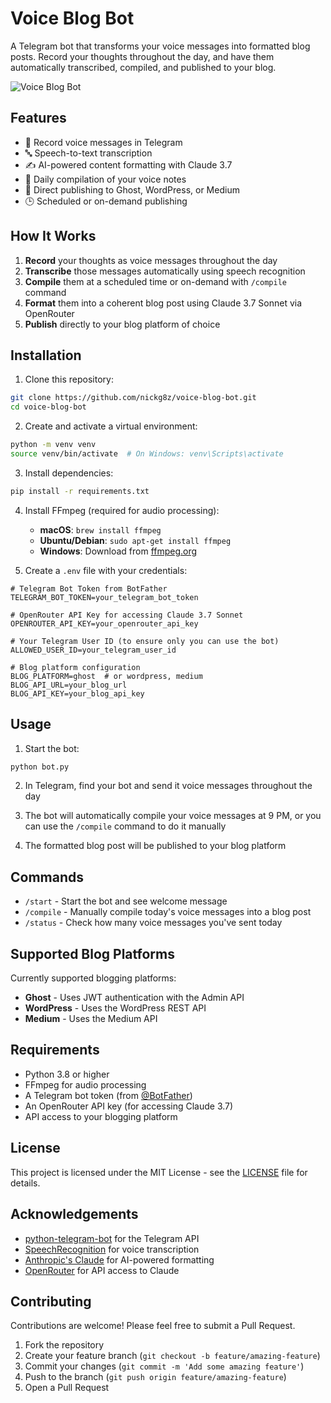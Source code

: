 # Voice Blog Bot

A Telegram bot that transforms your voice messages into formatted blog posts. Record your thoughts throughout the day, and have them automatically transcribed, compiled, and published to your blog.

![Voice Blog Bot](https://img.shields.io/badge/Voice%20Blog-Bot-blue?style=for-the-badge&logo=telegram)

## Features

- 🎤 Record voice messages in Telegram
- 🔤 Speech-to-text transcription
- ✍️ AI-powered content formatting with Claude 3.7
- 📅 Daily compilation of your voice notes
- 🚀 Direct publishing to Ghost, WordPress, or Medium
- 🕒 Scheduled or on-demand publishing

## How It Works

1. **Record** your thoughts as voice messages throughout the day
2. **Transcribe** those messages automatically using speech recognition
3. **Compile** them at a scheduled time or on-demand with `/compile` command
4. **Format** them into a coherent blog post using Claude 3.7 Sonnet via OpenRouter
5. **Publish** directly to your blog platform of choice

## Installation

1. Clone this repository:

```bash
git clone https://github.com/nickg8z/voice-blog-bot.git
cd voice-blog-bot
```

2. Create and activate a virtual environment:

```bash
python -m venv venv
source venv/bin/activate  # On Windows: venv\Scripts\activate
```

3. Install dependencies:

```bash
pip install -r requirements.txt
```

4. Install FFmpeg (required for audio processing):

   - **macOS**: `brew install ffmpeg`
   - **Ubuntu/Debian**: `sudo apt-get install ffmpeg`
   - **Windows**: Download from [ffmpeg.org](https://ffmpeg.org/download.html)

5. Create a `.env` file with your credentials:

```
# Telegram Bot Token from BotFather
TELEGRAM_BOT_TOKEN=your_telegram_bot_token

# OpenRouter API Key for accessing Claude 3.7 Sonnet
OPENROUTER_API_KEY=your_openrouter_api_key

# Your Telegram User ID (to ensure only you can use the bot)
ALLOWED_USER_ID=your_telegram_user_id

# Blog platform configuration
BLOG_PLATFORM=ghost  # or wordpress, medium
BLOG_API_URL=your_blog_url
BLOG_API_KEY=your_blog_api_key
```

## Usage

1. Start the bot:

```bash
python bot.py
```

2. In Telegram, find your bot and send it voice messages throughout the day

3. The bot will automatically compile your voice messages at 9 PM, or you can use the `/compile` command to do it manually

4. The formatted blog post will be published to your blog platform

## Commands

- `/start` - Start the bot and see welcome message
- `/compile` - Manually compile today's voice messages into a blog post
- `/status` - Check how many voice messages you've sent today

## Supported Blog Platforms

Currently supported blogging platforms:

- **Ghost** - Uses JWT authentication with the Admin API
- **WordPress** - Uses the WordPress REST API
- **Medium** - Uses the Medium API

## Requirements

- Python 3.8 or higher
- FFmpeg for audio processing
- A Telegram bot token (from [@BotFather](https://t.me/botfather))
- An OpenRouter API key (for accessing Claude 3.7)
- API access to your blogging platform

## License

This project is licensed under the MIT License - see the [LICENSE](LICENSE) file for details.

## Acknowledgements

- [python-telegram-bot](https://github.com/python-telegram-bot/python-telegram-bot) for the Telegram API
- [SpeechRecognition](https://github.com/Uberi/speech_recognition) for voice transcription
- [Anthropic's Claude](https://www.anthropic.com/claude) for AI-powered formatting
- [OpenRouter](https://openrouter.ai/) for API access to Claude

## Contributing

Contributions are welcome! Please feel free to submit a Pull Request.

1. Fork the repository
2. Create your feature branch (`git checkout -b feature/amazing-feature`)
3. Commit your changes (`git commit -m 'Add some amazing feature'`)
4. Push to the branch (`git push origin feature/amazing-feature`)
5. Open a Pull Request
